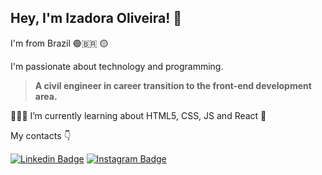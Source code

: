  ## Hey, I'm Izadora Oliveira! 👋
 
I'm from Brazil 🟢🇧🇷 🟡 

I'm passionate about technology and programming.

>**A civil engineer in career transition to the front-end development area.**

👩🏽‍💻 I’m currently learning about HTML5, CSS, JS and React 🚀
 
My contacts 👇

[![Linkedin Badge](https://img.shields.io/badge/-Izadora%20Oliveira-751BF8?style=flat-square&logo=Linkedin&logoColor=white&link=https://www.linkedin.com/in/izadora-oliveira/)](https://www.linkedin.com/in/izadora-oliveira/) [![Instagram Badge](https://img.shields.io/badge/-Instagram-FC0053?style=flat-square&logo=Instagram&logoColor=white&link=https://www.instagram.com/iza.dev/)](https://www.instagram.com/iza.dev/)

